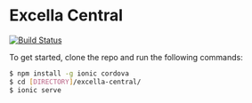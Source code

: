 # Excella Central

[![Build Status](https://travis-ci.org/excellalabs/excella-central.svg?branch=master)](https://travis-ci.org/excellalabs/excella-central)

To get started, clone the repo and run the following commands:

```bash
$ npm install -g ionic cordova
$ cd [DIRECTORY]/excella-central/
$ ionic serve
```

